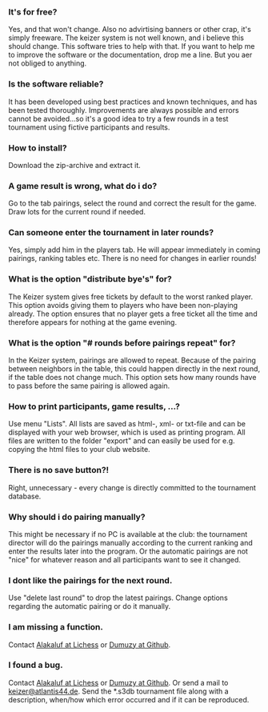 
### It's for free?
Yes, and that won't change. Also no advirtising banners or other crap, it's simply freeware. The
keizer system is not well known, and i believe this should change. This software tries to help with
that. If you want to help me to improve the software or the documentation, drop me a line. But you
aer not obliged to anything.

### Is the software reliable?
It has been developed using best practices and known techniques, and has been tested thoroughly.
Improvements are always possible and errors cannot be avoided...so it's a good idea to try a few
rounds in a test tournament using fictive participants and results.

### How to install?
Download the zip-archive and extract it.

### A game result is wrong, what do i do?
Go to the tab pairings, select the round and correct the result for the game. Draw lots for the current
round if needed.

### Can someone enter the tournament in later rounds?
Yes, simply add him in the players tab. He will appear immediately in coming pairings, ranking
tables etc. There is no need for changes in earlier rounds!

### What is the option "distribute bye's" for?
The Keizer system gives free tickets by default to the worst ranked player. This option avoids giving them 
to players who have been non-playing already. The option ensures that no player gets a free ticket all the 
time and therefore appears for nothing at the game evening.

###  What is the option "# rounds before pairings repeat" for?
In the Keizer system, pairings are allowed to repeat. Because of the pairing between
neighbors in the table, this could happen directly in the next round, if the table does not change much. 
This option sets how many rounds have to pass before the same pairing is allowed again. 

### How to print participants, game results, ...?
Use menu "Lists". All lists are saved as html-, xml- or txt-file and can be displayed with your web browser,
which is used as printing program.
All files are written to the folder "export" and can easily be used for e.g. copying the html files to
your club website. 

### There is no save button?!
Right, unnecessary - every change is directly committed to the tournament database.

### Why should i do pairing manually?
This might be necessary if no PC is available at the club: the tournament director will do the
pairings manually according to the current ranking and enter the results later into the program.
Or the automatic pairings are not "nice" for whatever reason and all participants want to see it
changed.

### I dont like the pairings for the next round.
Use "delete last round" to drop the latest pairings. Change options regarding the automatic pairing
or do it manually.

### I am missing a function. 
Contact [Alakaluf at Lichess](https://lichess.org/@/Alakaluf) or 
[Dumuzy at Github](https://github.com/Dumuzy/KeizerForClubs).

### I found a bug.
Contact [Alakaluf at Lichess](https://lichess.org/@/Alakaluf) or 
[Dumuzy at Github](https://github.com/Dumuzy/KeizerForClubs). Or send a mail
to keizer@atlantis44.de. Send the *.s3db tournament file along with a description,
when/how which error occurred and if it can be reproduced.
